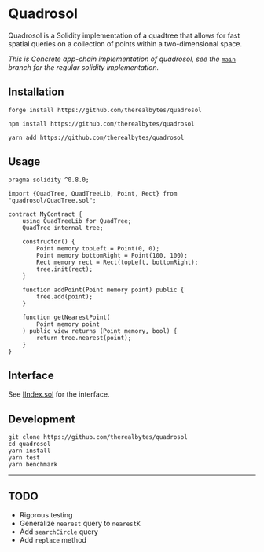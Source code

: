 # Quadrosol

Quadrosol is a Solidity implementation of a quadtree that allows for fast spatial queries on a collection of points within a two-dimensional space.

*This is Concrete app-chain implementation of quadrosol, see the* [`main`](https://github.com/therealbytes/quadrosol/tree/main) *branch for the regular solidity implementation.*

## Installation

`forge install https://github.com/therealbytes/quadrosol`

`npm install https://github.com/therealbytes/quadrosol`

`yarn add https://github.com/therealbytes/quadrosol`

## Usage

```solidity
pragma solidity ^0.8.0;

import {QuadTree, QuadTreeLib, Point, Rect} from "quadrosol/QuadTree.sol";

contract MyContract {
    using QuadTreeLib for QuadTree;
    QuadTree internal tree;

    constructor() {
        Point memory topLeft = Point(0, 0);
        Point memory bottomRight = Point(100, 100);
        Rect memory rect = Rect(topLeft, bottomRight);
        tree.init(rect);
    }

    function addPoint(Point memory point) public {
        tree.add(point);
    }

    function getNearestPoint(
        Point memory point
    ) public view returns (Point memory, bool) {
        return tree.nearest(point);
    }
}
```

## Interface

See [IIndex.sol](src/interfaces/IIndex.sol) for the interface.

## Development

```
git clone https://github.com/therealbytes/quadrosol
cd quadrosol
yarn install
yarn test
yarn benchmark
```

-------

## TODO

- Rigorous testing
- Generalize `nearest` query to `nearestK`
- Add `searchCircle` query
- Add `replace` method
